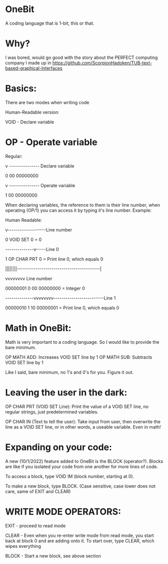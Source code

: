 # OneBit
 A coding language that is 1-bit, this or that.

# Why?
I was bored, would go good with the story about the PERFECT computing company I made up in
https://github.com/ScorpionHadoken/TUB-text-based-graphical-Interfaces 

# Basics:
There are two modes when writing code

Human-Readable version:

VOID - Declare variable

OP - Operate variable
===============================================================================

Regular:

v --------------- Declare variable

0 00 00000000

v --------------- Operate variable

1 00 00000000


When declaring variables, the reference to them is their line number, when operating (OP/1)
you can access it by typing it's line number. Example:

Human Readable:

v-------------------Line number

0 VOID SET 0 = 0

--------------v-----Line 0

1 OP CHAR PRT 0 = Print line 0, which equals 0


||||||||-----------------------------------------|

vvvvvvvv                                     Line number

00000001 0 00 00000000 = Integer 0

--------------vvvvvvvv-------------------------Line 1

00000010 1 10 00000001 = Print line 0, which equals 0


# Math in OneBit:

Math is very important to a coding language. So I would like to provide the bare minimum.

OP MATH ADD: Increases VOID SET line by 1
OP MATH SUB: Subtracts VOID SET line by 1

Like I said, bare minimum, no 1's and 0's for you. Figure it out.

# Leaving the user in the dark:

OP CHAR PRT (VOID SET Line): Print the value of a VOID SET line, no regular strings, just predetermined variables.

OP CHAR IN (Text to tell the user): Take input from user, then overwrite the line as a VOID SET line, or in other words, a useable variable. Even in math! 

# Expanding on your code:

A new (10/1/2022) feature added to OneBit is the BLOCK (operator?). Blocks are like if you isolated your code from one another for more lines of code.

To access a block, type VOID IM (block number, starting at 0).

To make a new block, type BLOCK. (Case sensitive, case lower does not care, same of EXIT and CLEAR)

# WRITE MODE OPERATORS:

EXIT - proceed to read mode

CLEAR - Even when you re-enter write mode from read mode, you start back at block 0 and are adding onto it. To start over, type CLEAR, which wipes everything

BLOCK - Start a new block, see above section
